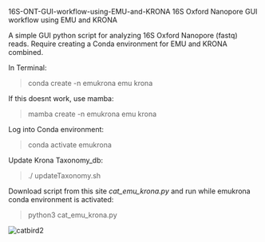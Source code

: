 16S-ONT-GUI-workflow-using-EMU-and-KRONA
16S Oxford Nanopore GUI workflow using EMU and KRONA

A simple GUI python script for analyzing 16S Oxford Nanopore (fastq) reads. Require creating a Conda environment for EMU and KRONA combined.

In Terminal:

> conda create -n emukrona emu krona

If this doesnt work, use mamba:

> mamba create -n emukrona emu krona

Log into Conda environment:

> conda activate emukrona

Update Krona Taxonomy_db:

> ./ updateTaxonomy.sh

Download script from this site _cat_emu_krona.py_ and run while emukrona conda environment is activated:

> python3 cat_emu_krona.py








![catbird2](https://github.com/user-attachments/assets/2fdec70a-640e-4f46-84bd-2101f99cc167)
